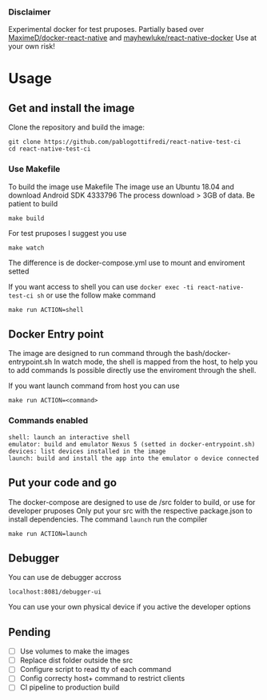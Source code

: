 ### Disclaimer

Experimental docker for test pruposes.
Partially based over 
[MaximeD/docker-react-native](https://github.com/MaximeD/docker-react-native) and
[mayhewluke/react-native-docker](https://github.com/mayhewluke)
Use at your own risk!

# Usage
## Get and install the image

Clone the repository and build the image:
```
git clone https://github.com/pablogottifredi/react-native-test-ci
cd react-native-test-ci
```


### Use Makefile 
To build the image use Makefile
The image use an Ubuntu 18.04 and download Android SDK 4333796
The process download > 3GB of data. Be patient to build
```
make build
```

For test pruposes I suggest you use
```
make watch
```

The difference is de docker-compose.yml use to mount and enviroment setted


If you want access to shell you can use `docker exec -ti react-native-test-ci sh` 
or use the follow make command
```
make run ACTION=shell
```

## Docker Entry point
The image are designed to run command through the bash/docker-entrypoint.sh
In watch mode, the shell is mapped from the host, to help you to add commands
Is possible directly use the enviroment through the shell.

If you want launch command from host you can use
```
make run ACTION=<command>
```

### Commands enabled
```
shell: launch an interactive shell
emulator: build and emulator Nexus 5 (setted in docker-entrypoint.sh)
devices: list devices installed in the image
launch: build and install the app into the emulator o device connected
```


## Put your code and go
The docker-compose are designed to use de /src folder to build, or use for developer pruposes
Only put your src with the respective package.json to install dependencies.
The command `launch` run the compiler

```
make run ACTION=launch
```

## Debugger
You can use de debugger accross
```
localhost:8081/debugger-ui
```
You can use your own physical device if you active the developer options


## Pending
- [ ] Use volumes to make the images
- [ ] Replace dist folder outside the src 
- [ ] Configure script to read tty of each command
- [ ] Config correcty host+ command to restrict clients
- [ ] CI pipeline to production build
